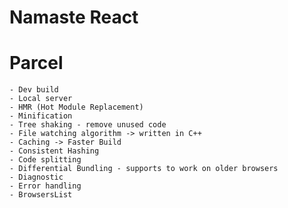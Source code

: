 # Namaste React 


# Parcel  
    - Dev build
    - Local server
    - HMR (Hot Module Replacement)
    - Minification
    - Tree shaking - remove unused code
    - File watching algorithm -> written in C++
    - Caching -> Faster Build
    - Consistent Hashing
    - Code splitting
    - Differential Bundling - supports to work on older browsers 
    - Diagnostic
    - Error handling
    - BrowsersList
